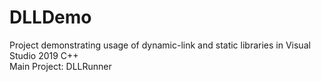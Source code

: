 # DLLDemo
Project demonstrating usage of dynamic-link and static libraries in Visual Studio 2019 C++<br>
Main Project: DLLRunner
